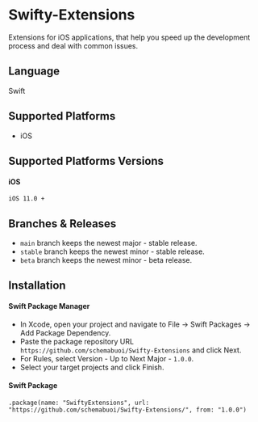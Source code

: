 # Swifty-Extensions
Extensions for iOS applications, that help you speed up the development process and deal with common issues.

## Language
Swift

## Supported Platforms

- iOS

## Supported Platforms Versions

#### iOS
```
iOS 11.0 +
```

## Branches & Releases

- ``` main ``` branch keeps the newest major - stable release.
- ``` stable ``` branch keeps the newest minor - stable release.
- ``` beta ``` branch keeps the newest minor - beta release.

## Installation

#### Swift Package Manager
- In Xcode, open your project and navigate to File → Swift Packages → Add Package Dependency.
- Paste the package repository URL ```https://github.com/schemabuoi/Swifty-Extensions``` and click Next.
- For Rules, select Version - Up to Next Major - ``` 1.0.0 ```.
- Select your target projects and click Finish.

#### Swift Package
```
.package(name: "SwiftyExtensions", url: "https://github.com/schemabuoi/Swifty-Extensions/", from: "1.0.0")
```
